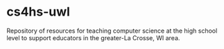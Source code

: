 # cs4hs-uwl
Repository of resources for teaching computer science at the high school level to support educators in the greater-La Crosse, WI area.

